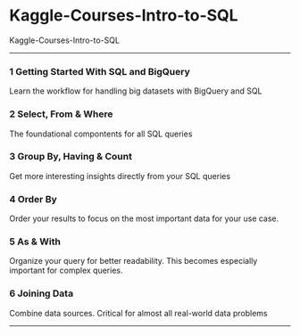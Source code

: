 # Kaggle-Courses-Intro-to-SQL
Kaggle-Courses-Intro-to-SQL


-------

### 1 Getting Started With SQL and BigQuery
Learn the workflow for handling big datasets with BigQuery and SQL

### 2 Select, From & Where
The foundational compontents for all SQL queries

### 3 Group By, Having & Count
Get more interesting insights directly from your SQL queries

### 4 Order By
Order your results to focus on the most important data for your use case.

### 5 As & With
Organize your query for better readability. This becomes especially important for complex queries.

### 6 Joining Data
Combine data sources. Critical for almost all real-world data problems





-------
